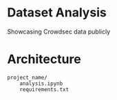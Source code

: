# Dataset Analysis

Showcasing Crowdsec data publicly

# Architecture

```
project_name/
    analysis.ipynb
    requirements.txt
```
